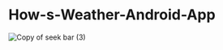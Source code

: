 # How-s-Weather-Android-App
![Copy of seek bar (3)](https://github.com/Vikram-Jha/Hows-Weather-Android-App/blob/master/Weather%20Application.jpg)

